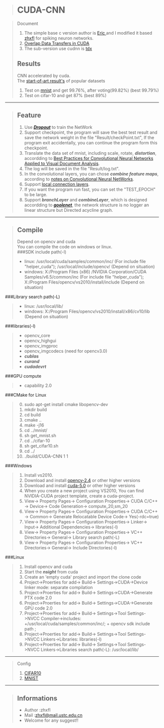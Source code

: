 >CUDA-CNN
>========


>Document   
>1.  The simple base c version author is <a href="http://eric-yuan.me/cnn/"> Eric </a>  and I modified it based <a href="https://github.com/zhxfl/CUDA-CNN">zhxfl</a> for spiking neuron networks.
>2.  <a href="http://zhxfl.github.io/cuda-cnn_cuda-stream"> Overlap Data Transfers in CUDA </a>   
>3.  The sub-version use cudnn is <a href="https://github.com/TanDongXu/CUDA-MCDNN">tdx</a>  
>
>Results
>--------
>CNN accelerated by cuda.   
>The <a href="http://rodrigob.github.io/are_we_there_yet/build/classification_datasets_results.html"> start-of-art result's</a> of popular datasets    
>1. Test on <a href="http://yann.lecun.com/exdb/mnist/"> mnist</a> and get 99.76%, after voting(99.82%) (best 99.79%)   
>2. Test on cifar-10  and get 87%   (best 89%)   
***

>Feature
>--------
>1. Use ***<a href="http://cs.nyu.edu/~wanli/dropc/">Dropout</a>*** to train the NetWork
>2. Support checkpoint, the program will save the best test result and save the network weight in the file "Result/checkPoint.txt", If the program exit accidentally, you can continue the program form this checkpoint.
>3. Translate the data set of mnist, including scale, rotate, ***distortion***,
 accordding to <a href="http://citeseerx.ist.psu.edu/viewdoc/download;jsessionid=D1C7D701BD39935473808DA5A93426C5?doi=10.1.1.160.8494&rep=rep1&type=pdf">Best Practices for Convolutional Neural Networks Applied to Visual Document Analysis</a>.
>4. The log will be saved in the file "Result/log.txt".  
>5. In the convolutional layers, you can chose ***combine feature maps***, according to <a href="http://cogprints.org/5869/1/cnn_tutorial.pdf">notes on Convolutional Neural NetWorks</a>.      
>6. Support <a href="http://papers.nips.cc/paper/4824-imagenet-classification-with-deep-convolutional-neural-networks">local connection layers</a>.   
>7. If you want the program run fast, you can set the "TEST_EPOCH" to be large.     
>8. Support ***branchLayer*** and ***combineLayer***, which is designed accordding to ***<a href="http://arxiv.org/abs/1409.4842">goolenet</a>***, the network structure is no logger an linear structure but Directed acycline graph.
***

>Compile
>-------
>Depend on opencv and cuda    
>You can compile the code on windows or linux.   
###SDK include path(-I)   
>* linux: /usr/local/cuda/samples/common/inc/ (For include file "helper_cuda"); /usr/local/include/opencv/ (Depend on situation)        
>* windows: X:/Program Files (x86) /NVIDIA Corporation/CUDA Samples/v6.5/common/inc (For include file "helper_cuda"); X:/Program Files/opencv/vs2010/install/include (Depend on situation)
>
###Library search path(-L)   
>* linux: /usr/local/lib/   
>* windows: X:/Program Files/opencv/vs2010/install/x86/cv10/lib (Depend on situation)    
>
###libraries(-l)      
>* opencv_core   
>* opencv_highgui   
>* opencv_imgproc   
>* opencv_imgcodecs (need for opencv3.0)   
>* ***cublas***   
>* ***curand***   
>* ***cudadevrt***   
>

###GPU compute 
>* capability 2.0   

###CMake for Linux
>0. sudo apt-get install cmake libopencv-dev 
>1. mkdir build  
>2. cd build  
>3. cmake ..  
>4. make -j16  
>5. cd ../mnist/  
>6. sh get_mnist.sh  
>7. cd ../cifar-10  
>8. sh get_cifar10.sh  
>9. cd ../  
>10. ./build/CUDA-CNN 1 1   

###Windows
>1. Install vs2010.
>2. Download and install <a href="http://sourceforge.net/projects/opencvlibrary/files/opencv-win/3.0.0-beta/"> opencv-2.4</a> or other higher versions
>3. Download and install <a href="https://developer.nvidia.com/cuda-downloads"> cuda-5.0</a> or other higher versions
>4. When you create a new project using VS2010, You can find NVIDIA-CUDA project template, create a cuda-project.
>5. View-> Property Pages-> Configuration Properties-> CUDA C/C++ -> Device-> Code Generation-> compute_20,sm_20   
>6. View-> Property Pages-> Configuration Properties-> CUDA C/C++ -> Common-> Generate Relocatable Device Code-> Yes(-rdc=true) 
>7. View-> Property Pages-> Configuration Properties-> Linker-> Input-> Additional Dependencies-> libraries(-l)   
>8. View-> Property Pages-> Configuration Properties-> VC++ Directories-> General-> Library search path(-L)  
>9. View-> Property Pages-> Configuration Properties-> VC++ Directories-> General-> Include Directories(-I)  

###Linux
>1. Install opencv and cuda
>2. Start the ***nsight*** from cuda
>3. Create an 'empty cuda' project and import the clone code  
>4. Project->Proerties for add-> Build-> Settings->CUDA->Device linker mode: separate compilation   
>5. Project->Proerties for add-> Build-> Settings->CUDA->Generate PTX code 2.0
>6. Project->Proerties for add-> Build-> Settings->CUDA->Generate GPU code 2.0
>7. Project->Proerties for add-> Build-> Settings->Tool Settings->NVCC Compiler->includes: +/usr/local/cuda/samples/common/inc/; + opencv sdk include path ;   
>8. Project->Proerties for add-> Build-> Settings->Tool Settings->NVCC Linkers->Libraries: libraries(-l)   
>9. Project->Proerties for add-> Build-> Settings->Tool Settings->NVCC Linkers->Libraries search path(-L): /usr/local/lib/    

***
>Config   
>1. <a href="https://github.com/zhxfl/CUDA-CNN/blob/master/Config/Cifar10Config.txt">CIFAR10</a>   
>2. <a href="https://github.com/zhxfl/CUDA-CNN/blob/master/Config/MnistConfig.txt">MNIST</a>   
***

>Informations
>------------
>* Author :zhxfl  
>* Mail   :zhxfl@mail.ustc.edu.cn  
>* Welcome for any suggest!!   

